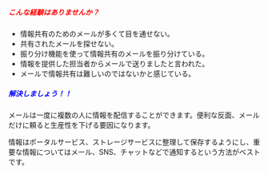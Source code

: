 ##### <span style="color: red;">こんな経験はありませんか？</span>

* 情報共有のためのメールが多くて目を通せない。
* 共有されたメールを探せない。
* 振り分け機能を使って情報共有のメールを振り分けている。
* 情報を提供した担当者からメールで送りましたと言われた。
* メールで情報共有は難しいのではないかと感じている。

##### <span style="color: blue;">解決しましょう！！</span>

メールは一度に複数の人に情報を配信することができます。便利な反面、メールだけに頼ると生産性を下げる要因になります。

情報はポータルサービス、ストレージサービスに整理して保存するようにし、重要な情報についてはメール、SNS、チャットなどで通知するという方法がベストです。
